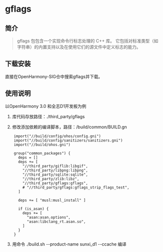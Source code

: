 # gflags
## 简介

> gflags 包包含一个实现命令行标志处理的 C++ 库。 它包括对标准类型（如字符串）的内置支持以及在使用它们的源文件中定义标志的能力。

## 下载安装
直接在OpenHarmony-SIG仓中搜索gflags并下载。

## 使用说明
以OpenHarmony 3.0 和全志D1开发板为例

1. 库代码存放路径：./third_party/gflags

2. 修改添加依赖的编译脚本，路径：/build/common/BUILD.gn

```
    import("//build/config/ohos/config.gni")
    import("//build/config/sanitizers/sanitizers.gni")
    import("//build/ohos.gni")
    
    group("common_packages") {
      deps = []
      deps += [
        "//third_party/giflib:libgif",
        "//third_party/libpng:libpng",
        "//third_party/sqlite:sqlite",
        "//third_party/zlib:libz",
        "//third_party/gflags:gflags",
        # "//third_party/gflags:gflags_strip_flags_test",
      ]
    
      deps += [ "musl:musl_install" ]
    
      if (is_asan) {
        deps += [
          "asan:asan.options",
          "asan:libclang_rt.asan.so",
        ]
      }
    }
```

3. 用命令 ./build.sh --product-name sunxi_d1 --ccache 编译



